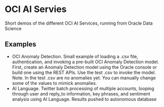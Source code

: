 # OCI AI Servies
Short demos of the different OCI AI Services, running from Oracle Data Science

## Examples
- OCI Anomaly Detection. Small example of loading a .csv file, authentication, and invoking a pre-built OCI Anomaly Detection model. First, create an Anomaly Detection model using the Oracle console or build one using the REST APIs. Use the test .csv to invoke the model. Note. In the test .csv are no anomalies yet. You can manually change some of the values to mimick anomalies.
- AI Language. Twitter batch processing of multiple accounts, looping through user and reply_to information, key phrases, and sentiment analysis using AI Language. Results pushed to autonomous database
